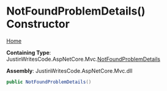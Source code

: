 # NotFoundProblemDetails\(\) Constructor

[Home](../../../README.md)

**Containing Type**: JustinWritesCode\.AspNetCore\.Mvc\.[NotFoundProblemDetails](../README.md)

**Assembly**: JustinWritesCode\.AspNetCore\.Mvc\.dll

```csharp
public NotFoundProblemDetails()
```

